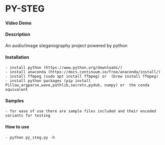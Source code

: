 # PY-STEG

#### Video Demo

#### Description

An audio/image steganography project powered by python

#### Installation

    - install python (https://www.python.org/downloads/)
    - install anaconda (https://docs.continuum.io/free/anaconda/install/)
    - install ffmpeg (sudo apt install ffmpeg) or  (brew install ffmpeg)
    - install python packages (pip install Pillow,argparse,wave,pathlib,secrets,pydub, numpy) or  the conda equivalent

#### Samples

    - for ease of use there are sample files included and their encoded variants for testing

#### How to use

    - python py_steg.py -h 
